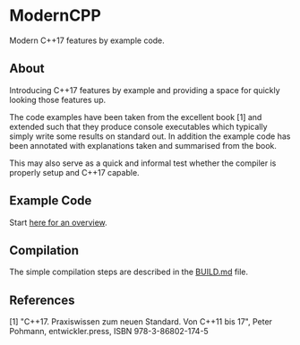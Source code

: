 # ModernCPP
Modern C++17 features by example code.

## About
Introducing C++17 features by example and providing a space for quickly looking those features up.

The code examples have been taken from the excellent book [1] and extended such that they produce console executables which typically simply write some results on standard out. In addition the example code has been annotated with explanations taken and summarised from the book.

This may also serve as a quick and informal test whether the compiler is properly setup and C++17 capable.

## Example Code
Start [here for an overview](./src/README.md).

## Compilation
The simple compilation steps are described in the [BUILD.md](./BUILD.md) file.

## References
[1] "C++17. Praxiswissen zum neuen Standard. Von C++11 bis 17", Peter Pohmann, entwickler.press, ISBN 978-3-86802-174-5
